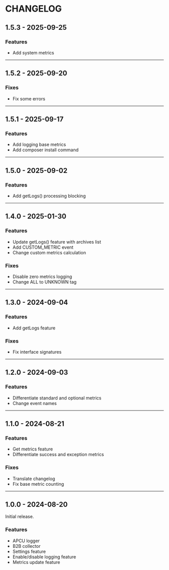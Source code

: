 # CHANGELOG

## 1.5.3 - 2025-09-25

### Features

* Add system metrics

---

## 1.5.2 - 2025-09-20

### Fixes

* Fix some errors

---

## 1.5.1 - 2025-09-17

### Features

* Add logging base metrics
* Add composer install command

---

## 1.5.0 - 2025-09-02

### Features

* Add getLogs() processing blocking

---

## 1.4.0 - 2025-01-30

### Features

* Update getLogs() feature with archives list
* Add CUSTOM_METRIC event
* Change custom metrics calculation

### Fixes

* Disable zero metrics logging
* Change ALL to UNKNOWN tag

---

## 1.3.0 - 2024-09-04

### Features

* Add getLogs feature

### Fixes

* Fix interface signatures

---

## 1.2.0 - 2024-09-03

### Features

* Differentiate standard and optional metrics
* Change event names

---

## 1.1.0 - 2024-08-21

### Features

* Get metrics feature
* Differentiate success and exception metrics

### Fixes

* Translate changelog
* Fix base metric counting

---

## 1.0.0 - 2024-08-20

Initial release.

### Features

* APCU logger
* B2B collector
* Settings feature
* Enable/disable logging feature
* Metrics update feature


